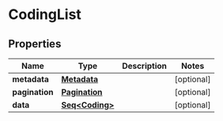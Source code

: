 

# CodingList


## Properties

Name | Type | Description | Notes
------------ | ------------- | ------------- | -------------
**metadata** | [**Metadata**](Metadata.md) |  |  [optional]
**pagination** | [**Pagination**](Pagination.md) |  |  [optional]
**data** | [**Seq&lt;Coding&gt;**](Coding.md) |  |  [optional]



